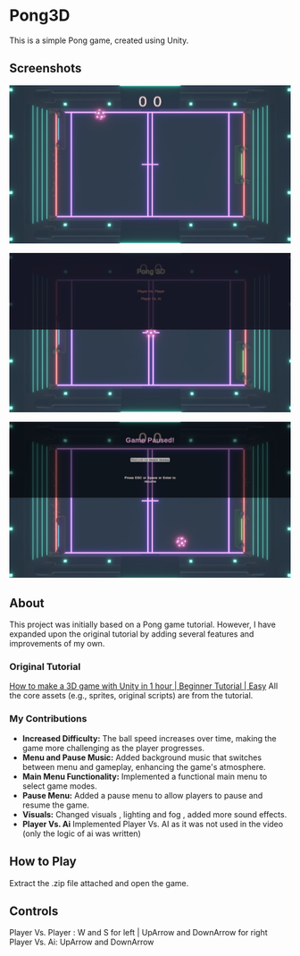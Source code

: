# Pong3D

This is a simple Pong game, created using Unity.

## Screenshots

![GamePlay](Unity\Pong3D\ScreenShots\Game.png)

![Main Menu](Unity\Pong3D\ScreenShots\MainMenu.png)

![Pause Menu](Unity\Pong3D\ScreenShots\PauseMenu.png)

## About

This project was initially based on a Pong game tutorial. However, I have expanded upon the original tutorial by adding several features and improvements of my own.

### Original Tutorial

[How to make a 3D game with Unity in 1 hour | Beginner Tutorial | Easy](https://www.youtube.com/watch?v=b3xgCUlst88)
All the core assets (e.g., sprites, original scripts) are from the tutorial.

### My Contributions

* **Increased Difficulty:** The ball speed increases over time, making the game more challenging as the player progresses.
* **Menu and Pause Music:** Added background music that switches between menu and gameplay, enhancing the game's atmosphere.
* **Main Menu Functionality:** Implemented a functional main menu to select game modes.
* **Pause Menu:** Added a pause menu to allow players to pause and resume the game.
* **Visuals:** Changed visuals , lighting and fog , added more sound effects.
* **Player Vs. Ai** Implemented Player Vs. AI as it was not used in the video (only the logic of ai was written)

## How to Play

Extract the .zip file attached and open the game.

## Controls

Player Vs. Player : W and S for left | UpArrow and DownArrow for right
Player Vs. Ai: UpArrow and DownArrow